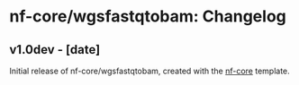 # nf-core/wgsfastqtobam: Changelog

## v1.0dev - [date]
Initial release of nf-core/wgsfastqtobam, created with the [nf-core](http://nf-co.re/) template.

